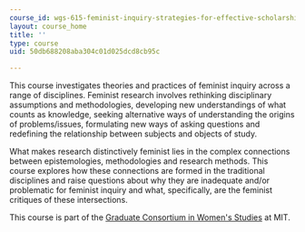 ```yaml
---
course_id: wgs-615-feminist-inquiry-strategies-for-effective-scholarship-fall-2012
layout: course_home
title: ''
type: course
uid: 50db688208aba304c01d025dcd8cb95c

---
```

This course investigates theories and practices of feminist inquiry across a range of disciplines. Feminist research involves rethinking disciplinary assumptions and methodologies, developing new understandings of what counts as knowledge, seeking alternative ways of understanding the origins of problems/issues, formulating new ways of asking questions and redefining the relationship between subjects and objects of study.

What makes research distinctively feminist lies in the complex connections between epistemologies, methodologies and research methods. This course explores how these connections are formed in the traditional disciplines and raise questions about why they are inadequate and/or problematic for feminist inquiry and what, specifically, are the feminist critiques of these intersections.

This course is part of the [Graduate Consortium in Women's Studies](http://web.mit.edu/gcws/index.html) at MIT.
